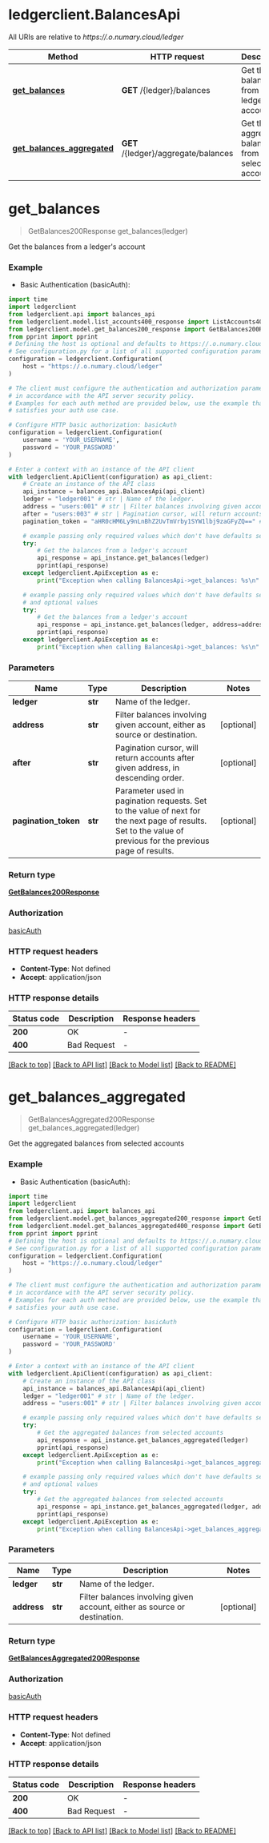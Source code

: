 # ledgerclient.BalancesApi

All URIs are relative to *https://.o.numary.cloud/ledger*

Method | HTTP request | Description
------------- | ------------- | -------------
[**get_balances**](BalancesApi.md#get_balances) | **GET** /{ledger}/balances | Get the balances from a ledger&#39;s account
[**get_balances_aggregated**](BalancesApi.md#get_balances_aggregated) | **GET** /{ledger}/aggregate/balances | Get the aggregated balances from selected accounts


# **get_balances**
> GetBalances200Response get_balances(ledger)

Get the balances from a ledger's account

### Example

* Basic Authentication (basicAuth):

```python
import time
import ledgerclient
from ledgerclient.api import balances_api
from ledgerclient.model.list_accounts400_response import ListAccounts400Response
from ledgerclient.model.get_balances200_response import GetBalances200Response
from pprint import pprint
# Defining the host is optional and defaults to https://.o.numary.cloud/ledger
# See configuration.py for a list of all supported configuration parameters.
configuration = ledgerclient.Configuration(
    host = "https://.o.numary.cloud/ledger"
)

# The client must configure the authentication and authorization parameters
# in accordance with the API server security policy.
# Examples for each auth method are provided below, use the example that
# satisfies your auth use case.

# Configure HTTP basic authorization: basicAuth
configuration = ledgerclient.Configuration(
    username = 'YOUR_USERNAME',
    password = 'YOUR_PASSWORD'
)

# Enter a context with an instance of the API client
with ledgerclient.ApiClient(configuration) as api_client:
    # Create an instance of the API class
    api_instance = balances_api.BalancesApi(api_client)
    ledger = "ledger001" # str | Name of the ledger.
    address = "users:001" # str | Filter balances involving given account, either as source or destination. (optional)
    after = "users:003" # str | Pagination cursor, will return accounts after given address, in descending order. (optional)
    pagination_token = "aHR0cHM6Ly9nLnBhZ2UvTmVrby1SYW1lbj9zaGFyZQ==" # str | Parameter used in pagination requests.  Set to the value of next for the next page of results.  Set to the value of previous for the previous page of results. (optional)

    # example passing only required values which don't have defaults set
    try:
        # Get the balances from a ledger's account
        api_response = api_instance.get_balances(ledger)
        pprint(api_response)
    except ledgerclient.ApiException as e:
        print("Exception when calling BalancesApi->get_balances: %s\n" % e)

    # example passing only required values which don't have defaults set
    # and optional values
    try:
        # Get the balances from a ledger's account
        api_response = api_instance.get_balances(ledger, address=address, after=after, pagination_token=pagination_token)
        pprint(api_response)
    except ledgerclient.ApiException as e:
        print("Exception when calling BalancesApi->get_balances: %s\n" % e)
```


### Parameters

Name | Type | Description  | Notes
------------- | ------------- | ------------- | -------------
 **ledger** | **str**| Name of the ledger. |
 **address** | **str**| Filter balances involving given account, either as source or destination. | [optional]
 **after** | **str**| Pagination cursor, will return accounts after given address, in descending order. | [optional]
 **pagination_token** | **str**| Parameter used in pagination requests.  Set to the value of next for the next page of results.  Set to the value of previous for the previous page of results. | [optional]

### Return type

[**GetBalances200Response**](GetBalances200Response.md)

### Authorization

[basicAuth](../README.md#basicAuth)

### HTTP request headers

 - **Content-Type**: Not defined
 - **Accept**: application/json


### HTTP response details

| Status code | Description | Response headers |
|-------------|-------------|------------------|
**200** | OK |  -  |
**400** | Bad Request |  -  |

[[Back to top]](#) [[Back to API list]](../README.md#documentation-for-api-endpoints) [[Back to Model list]](../README.md#documentation-for-models) [[Back to README]](../README.md)

# **get_balances_aggregated**
> GetBalancesAggregated200Response get_balances_aggregated(ledger)

Get the aggregated balances from selected accounts

### Example

* Basic Authentication (basicAuth):

```python
import time
import ledgerclient
from ledgerclient.api import balances_api
from ledgerclient.model.get_balances_aggregated200_response import GetBalancesAggregated200Response
from ledgerclient.model.get_balances_aggregated400_response import GetBalancesAggregated400Response
from pprint import pprint
# Defining the host is optional and defaults to https://.o.numary.cloud/ledger
# See configuration.py for a list of all supported configuration parameters.
configuration = ledgerclient.Configuration(
    host = "https://.o.numary.cloud/ledger"
)

# The client must configure the authentication and authorization parameters
# in accordance with the API server security policy.
# Examples for each auth method are provided below, use the example that
# satisfies your auth use case.

# Configure HTTP basic authorization: basicAuth
configuration = ledgerclient.Configuration(
    username = 'YOUR_USERNAME',
    password = 'YOUR_PASSWORD'
)

# Enter a context with an instance of the API client
with ledgerclient.ApiClient(configuration) as api_client:
    # Create an instance of the API class
    api_instance = balances_api.BalancesApi(api_client)
    ledger = "ledger001" # str | Name of the ledger.
    address = "users:001" # str | Filter balances involving given account, either as source or destination. (optional)

    # example passing only required values which don't have defaults set
    try:
        # Get the aggregated balances from selected accounts
        api_response = api_instance.get_balances_aggregated(ledger)
        pprint(api_response)
    except ledgerclient.ApiException as e:
        print("Exception when calling BalancesApi->get_balances_aggregated: %s\n" % e)

    # example passing only required values which don't have defaults set
    # and optional values
    try:
        # Get the aggregated balances from selected accounts
        api_response = api_instance.get_balances_aggregated(ledger, address=address)
        pprint(api_response)
    except ledgerclient.ApiException as e:
        print("Exception when calling BalancesApi->get_balances_aggregated: %s\n" % e)
```


### Parameters

Name | Type | Description  | Notes
------------- | ------------- | ------------- | -------------
 **ledger** | **str**| Name of the ledger. |
 **address** | **str**| Filter balances involving given account, either as source or destination. | [optional]

### Return type

[**GetBalancesAggregated200Response**](GetBalancesAggregated200Response.md)

### Authorization

[basicAuth](../README.md#basicAuth)

### HTTP request headers

 - **Content-Type**: Not defined
 - **Accept**: application/json


### HTTP response details

| Status code | Description | Response headers |
|-------------|-------------|------------------|
**200** | OK |  -  |
**400** | Bad Request |  -  |

[[Back to top]](#) [[Back to API list]](../README.md#documentation-for-api-endpoints) [[Back to Model list]](../README.md#documentation-for-models) [[Back to README]](../README.md)

